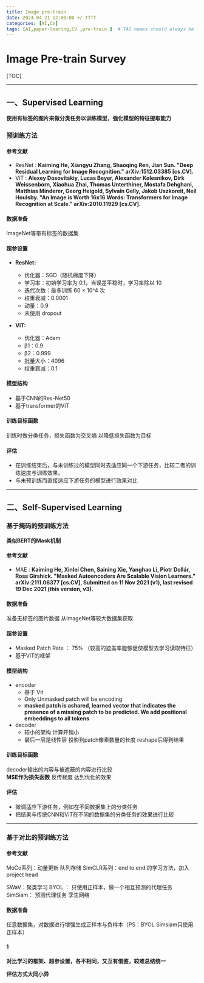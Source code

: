```yaml
---
title: Image pre-train
date: 2024-04-21 12:00:00 +/-TTTT
categories: [AI,CV]
tags: [AI,paper-learing,CV ,pre-train ]  # TAG names should always be lowercase
---
```

# Image Pre-train Survey
[TOC]

---
## 一、Supervised Learning

**使用有标签的图片来做分类任务以训练模型，强化模型的特征提取能力**
### 预训练方法
#### 参考文献
* ResNet : **Kaiming He, Xiangyu Zhang, Shaoqing Ren, Jian Sun. "Deep Residual Learning for Image Recognition." arXiv:1512.03385 [cs.CV].**
* ViT : **Alexey Dosovitskiy, Lucas Beyer, Alexander Kolesnikov, Dirk Weissenborn, Xiaohua Zhai, Thomas Unterthiner, Mostafa Dehghani, Matthias Minderer, Georg Heigold, Sylvain Gelly, Jakob Uszkoreit, Neil Houlsby. "An Image is Worth 16x16 Words: Transformers for Image Recognition at Scale." arXiv:2010.11929 [cs.CV].**
#### 数据准备
ImageNet等带有标签的数据集
#### 超参设置
* **ResNet:**
  - 优化器：SGD（随机梯度下降）
  - 学习率：初始学习率为 0.1，当误差平稳时，学习率除以 10
  - 迭代次数：最多训练 60 × 10^4 次
  - 权重衰减：0.0001
  - 动量：0.9
  - 未使用 dropout

* **ViT:**
  - 优化器：Adam
  - β1：0.9
  - β2：0.999
  - 批量大小：4096
  - 权重衰减：0.1



#### 模型结构
* 基于CNN的Res-Net50
* 基于transformer的ViT

#### 训练目标函数
训练时做分类任务，损失函数为交叉熵
以降低损失函数为目标
#### 评估
* 在训练结束后，与未训练过的模型同时去适应同一个下游任务，比较二者的训练速度与训练效果。
* 与未预训练而直接适应下游任务的模型进行效果对比


---

## 二、Self-Supervised Learning
### 基于掩码的预训练方法
**类似BERT的Mask机制**
#### 参考文献


*  MAE : **Kaiming He, Xinlei Chen, Saining Xie, Yanghao Li, Piotr Dollár, Ross Girshick. "Masked Autoencoders Are Scalable Vision Learners." arXiv:2111.06377 [cs.CV], Submitted on 11 Nov 2021 (v1), last revised 19 Dec 2021 (this version, v3).**


#### 数据准备
准备无标签的图片数据 从ImageNet等较大数据集获取

#### 超参设置
* Masked Patch Rate ： 75% （较高的遮盖率能够促使模型去学习读取特征）
* 基于ViT的框架

#### 模型结构
* encoder
  * 基于 Vit
  * Only Unmasked patch will be encoding
  * **masked patch is ashared, learned vector that indicates the presence of a missing patch to be predicted. We add positional embeddings to all tokens**
* decoder
  * 较小的架构 计算开销小
  * 最后一层是线性层 投影到patch像素数量的长度 reshape后得到结果 

#### 训练目标函数
decoder输出的内容与被遮蔽的内容进行比较  
**MSE作为损失函数**
反传梯度 达到优化的效果

#### 评估
* 微调适应下游任务，例如在不同数据集上的分类任务
* 把结果与传统CNN和ViT在不同的数据集的分类任务的效果进行比较


---
### 基于对比的预训练方法
#### 参考文献
MoCo系列：动量更新 队列存储 
SimCLR系列：end to end 的学习方法，加入project head

SWaV：聚类学习
BYOL ： 只使用正样本，做一个相互预测的代理任务
SimSiam： 预测代理任务 孪生网络
#### 数据准备
任意数据集，对数据进行增强生成正样本与负样本（PS：BYOL Simsiam只使用正样本）



#### 1
**对比学习的框架、超参设置，各不相同，又互有借鉴，较难总结统一**

**评估方式大同小异**


